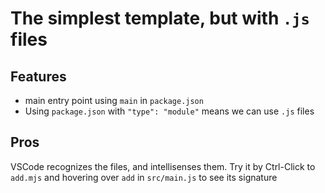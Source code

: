 # The simplest template, but with `.js` files

## Features

* main entry point using `main` in `package.json`
* Using `package.json` with `"type": "module"` means we can use `.js` files

## Pros

VSCode recognizes the files, and intellisenses them. Try it by Ctrl-Click to `add.mjs` and
hovering over `add` in `src/main.js` to see its signature
